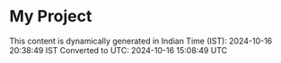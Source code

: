 # My Project

This content is dynamically generated in Indian Time (IST): 2024-10-16 20:38:49 IST
Converted to UTC: 2024-10-16 15:08:49 UTC
